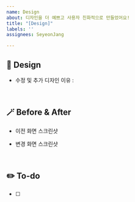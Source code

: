 ```yaml
---
name: Design
about: 디자인을 더 예쁘고 사용자 친화적으로 만들었어요!
title: "[Design]"
labels: ''
assignees: SeyeonJang

---
```


## 🎨 Design
- 수정 및 추가 디자인 이유 :

</br>

## 🪄 Before & After
- 이전 화면 스크린샷

- 변경 화면 스크린샷

<br/>

## ✏️ To-do
- [ ] 

</br>
